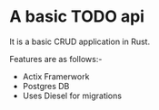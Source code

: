# A basic TODO api

It is a basic CRUD application in Rust. 

Features are as follows:-
- Actix Framerwork
- Postgres DB
- Uses Diesel for migrations
